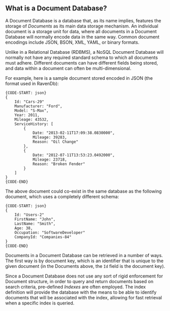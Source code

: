 ## What is a Document Database?

A Document Database is a database that, as its name implies, features the storage of _Documents_ as its main data storage mechanism. An individual document is a storage unit for data, where all documents in a Document Database will normally encode data in the same way. Common document encodings include JSON, BSON, XML, YAML, or binary formats.

Unlike in a Relational Database (RDBMS), a NoSQL Document Database will normally not have any required standard schema to which all documents must adhere. Different documents can have different fields being stored, and data within a document can often be multi-dimensional. 

For example, here is a sample document stored encoded in JSON (the format used in RavenDb):

    {CODE-START: json}
    {
        Id: "Cars-29"
        Manufacturer: "Ford",
        Model: "S-Max",
        Year: 2011,
        Mileage: 43532,
        ServiceHistory: [
            { 
                Date: "2013-02-11T17:09:38.0830000",
                Mileage: 39283,
                Reason: "Oil Change"
            },
            {
                Date: "2012-07-11T13:53:23.0492000",
                Mileage: 23718,
                Reason: "Broken Fender"
            }
        ]
    }
    {CODE-END}

The above document could co-exist in the same database as the following document, which uses a completely different schema:

    {CODE-START: json}
    {
        Id: "Users-2"
        FirstName: "John",
        LastName: "Smith",
        Age: 38,
        Occupation: "SoftwareDeveloper"
        CompanyId: "Companies-84"
    }
    {CODE-END}

Documents in a Document Database can be retrieved in a number of ways. The first way is by document key, which is an identifier that is unique to the given document (in the Documents above, the `Id` field is the document key). 

Since a Document Database does not use any sort of rigid enforcement for Document structure, in order to query and return documents based on search criteria, pre-defined _Indexes_ are often employed. The index definition will provide the database with the means to be able to identify documents that will be associated with the index, allowing for fast retrieval when a specific index is queried.